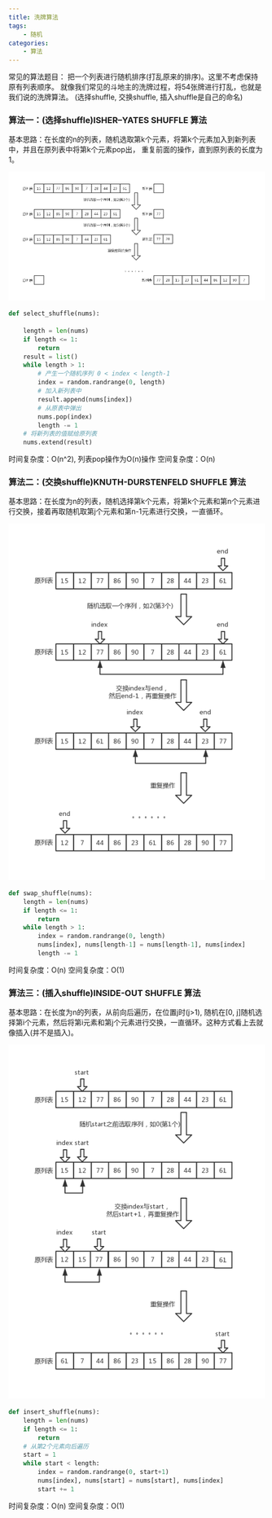 ```yaml
---
title: 洗牌算法
tags: 
	- 随机
categories:
	- 算法
---
```


常见的算法题目： 把一个列表进行随机排序(打乱原来的排序)。这里不考虑保持原有列表顺序。
就像我们常见的斗地主的洗牌过程，将54张牌进行打乱，也就是我们说的洗牌算法。
(选择shuffle, 交换shuffle, 插入shuffle是自己的命名)


### 算法一：(选择shuffle)ISHER–YATES SHUFFLE 算法
基本思路：在长度的n的列表，随机选取第k个元素，将第k个元素加入到新列表中，并且在原列表中将第k个元素pop出， 重复前面的操作，直到原列表的长度为1。

![选择洗牌](shuffle/select.jpg)

```python
def select_shuffle(nums):

    length = len(nums)
    if length <= 1:
        return
    result = list()
    while length > 1:
    	# 产生一个随机序列 0 < index < length-1
        index = random.randrange(0, length)
        # 加入新列表中
        result.append(nums[index])
        # 从原表中弹出
        nums.pop(index)
        length -= 1
    # 将新列表的值赋给原列表
    nums.extend(result)
```
时间复杂度：O(n^2), 列表pop操作为O(n)操作
空间复杂度：O(n)


### 算法二：(交换shuffle)KNUTH-DURSTENFELD SHUFFLE 算法
基本思路：在长度为n的列表，随机选择第k个元素，将第k个元素和第n个元素进行交换，接着再取随机取第j个元素和第n-1元素进行交换，一直循环。

![选择洗牌](shuffle/swap.jpg)

```python
def swap_shuffle(nums):
    length = len(nums)
    if length <= 1:
        return
    while length > 1:
        index = random.randrange(0, length)
        nums[index], nums[length-1] = nums[length-1], nums[index]
        length -= 1
```
时间复杂度：O(n)
空间复杂度：O(1)


### 算法三：(插入shuffle)INSIDE-OUT SHUFFLE 算法
基本思路：在长度为n的列表，从前向后遍历，在位置j时(j>1), 随机在[0, j]随机选择第i个元素，然后将第i元素和第j个元素进行交换，一直循环。这种方式看上去就像插入(并不是插入)。


![插入洗牌](shuffle/insert.jpg)

```python
def insert_shuffle(nums):
    length = len(nums)
    if length <= 1:
        return
    # 从第2个元素向后遍历
    start = 1
    while start < length:
        index = random.randrange(0, start+1)
        nums[index], nums[start] = nums[start], nums[index]
        start += 1
```
时间复杂度：O(n)
空间复杂度：O(1)


